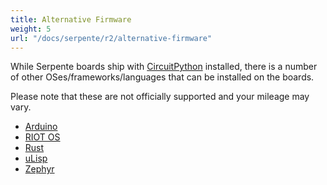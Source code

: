 ```yaml
---
title: Alternative Firmware
weight: 5
url: "/docs/serpente/r2/alternative-firmware"
---
```


While Serpente boards ship with [CircuitPython](https://github.com/adafruit/circuitpython) installed, there is a number of other OSes/frameworks/languages that can be installed on the boards.

Please note that these are not officially supported and your mileage may vary.

- [Arduino](https://github.com/technoblogy/serpente-core)
- [RIOT OS](https://doc.riot-os.org/group__boards__serpente.html)
- [Rust](https://crates.io/crates/serpente)
- [uLisp](https://github.com/technoblogy/ulisp-serpente)
- [Zephyr](https://docs.zephyrproject.org/latest/boards/arm/serpente/doc/index.html)
